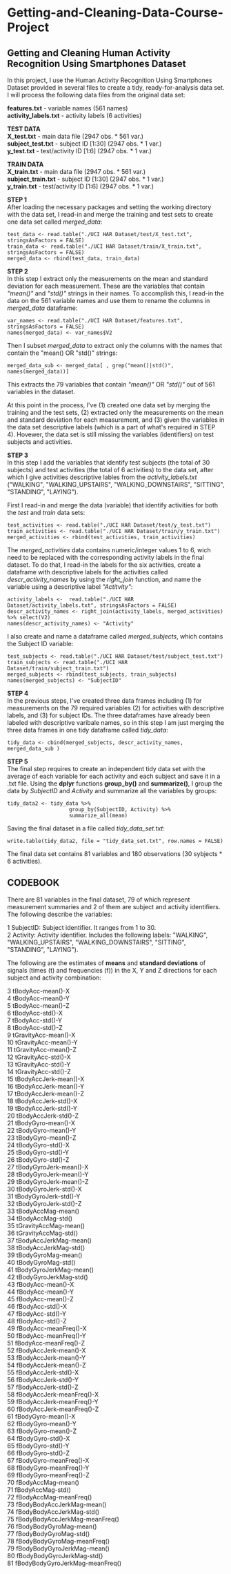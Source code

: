 # Getting-and-Cleaning-Data-Course-Project
## Getting and Cleaning Human Activity Recognition Using Smartphones Dataset 

In this project, I use the Human Activity Recognition Using Smartphones Dataset provided in several files to create a tidy, ready-for-analysis data set. I will process the following data files from the original data set:

**features.txt**  - variable names (561 names)  
**activity_labels.txt** - activity labels (6 activities)  
  
**TEST DATA**  
**X_test.txt** - main data file (2947 obs. * 561 var.)  
**subject_test.txt** - subject ID [1:30] (2947 obs. * 1 var.)  
**y_test.txt** - test/activity ID [1:6] (2947 obs. * 1 var.)  
  
**TRAIN DATA**  
**X_train.txt** - main data file (2947 obs. * 561 var.)  
**subject_train.txt** - subject ID [1:30] (2947 obs. * 1 var.)  
**y_train.txt** - test/activity ID [1:6] (2947 obs. * 1 var.)  
  

**STEP 1**  
After loading the necessary packages and setting the working directory with the data set, I read-in and merge the training and test sets to create one data set called *merged_data*:

```{r}
test_data <- read.table("./UCI HAR Dataset/test/X_test.txt", stringsAsFactors = FALSE)
train_data <- read.table("./UCI HAR Dataset/train/X_train.txt", stringsAsFactors = FALSE)
merged_data <- rbind(test_data, train_data)
```

**STEP 2**  
In this step I extract only the measurements on the mean and standard deviation for each measurement. These are the variables that contain *"mean()"* and *"std()"* strings in their names. To accomplish this, I read-in the data on the 561 variable names and use them to rename the columns in *merged_data* dataframe:

```{r}
var_names <- read.table("./UCI HAR Dataset/features.txt", stringsAsFactors = FALSE)
names(merged_data) <- var_names$V2

```
Then I subset *merged_data* to extract only the columns with the names that contain the "mean() OR "std()" strings:

```{r}
merged_data_sub <- merged_data[ , grep("mean()|std()", names(merged_data))]
```
This extracts the 79 variables that contain *"mean()"* OR *"std()"* out of 561 variables in the dataset.

At this point in the process, I've (1) created one data set by merging the training and the test sets, (2) extracted only the measurements on the mean and standard deviation for each measurement, and (3) given the variables in the data set descriptive labels (which is a part of what's required in STEP 4). Hovewer, the data set is still missing the variables (identifiers) on test subjects and activities. 

**STEP 3**  
In this step I add the variables that identify test subjects (the total of 30 subjects) and test activities (the total of 6 activities) to the data set, after which I give activities descriptive lables from the *activity_labels.txt* ("WALKING", "WALKING_UPSTAIRS", "WALKING_DOWNSTAIRS", "SITTING", "STANDING", "LAYING").

First I read-in and merge the data (variable) that identify activities for both the *test* and *train* data sets:

```{r}
test_activities <- read.table("./UCI HAR Dataset/test/y_test.txt")
train_activities <- read.table("./UCI HAR Dataset/train/y_train.txt")
merged_activities <- rbind(test_activities, train_activities)
```
The *merged_activities* data contains numeric/integer values 1 to 6, wich need to be replaced with the corresponding activity labels in the final dataset. To do that, I read-in the labels for the six activities, create a dataframe with descriptive labels for the activities called *descr_activity_names* by using the *right_join* function, and name the variable using a descriptive label *"Actitvity"*:

```{r}
activity_labels <-  read.table("./UCI HAR Dataset/activity_labels.txt", stringsAsFactors = FALSE)
descr_activity_names <- right_join(activity_labels, merged_activities) %>% select(V2)
names(descr_activity_names) <- "Activity"
```

I also create and name a dataframe called *merged_subjects*, which contains the Subject ID variable:

```{r}
test_subjects <- read.table("./UCI HAR Dataset/test/subject_test.txt")
train_subjects <- read.table("./UCI HAR Dataset/train/subject_train.txt")
merged_subjects <- rbind(test_subjects, train_subjects)
names(merged_subjects) <- "SubjectID"
```

**STEP 4**  
In the previous steps, I've created three data frames including (1) for measurements on the 79 required variables (2) for activities with descriptive labels, and (3) for subject IDs. The three dataframes have already been labeled with descriptive varibale names, so in this step I am just merging the three data frames in one tidy dataframe called *tidy_data*:

```{r}
tidy_data <- cbind(merged_subjects, descr_activity_names, merged_data_sub )
```

**STEP 5**  
The final step requires to create an independent tidy data set with the average of each variable for each activity and each subject and save it in a .txt file. Using the **dplyr** functions **group_by()** and **summarize()**, I group the data by *SubjectID* and *Activity* and summarize all the variables by groups:


```{r}
tidy_data2 <- tidy_data %>%
                    group_by(SubjectID, Activity) %>%
                    summarize_all(mean)
```                    


Saving the final dataset in a file called *tidy_data_set.txt*:

```{r}
write.table(tidy_data2, file = "tidy_data_set.txt", row.names = FALSE)
```

The final data set contains 81 variables and 180 observations (30 sybjects * 6 activities).


## CODEBOOK ##   

There are 81 variables in the final dataset, 79 of which represent measurement summaries and 2 of them are subject and activity identifiers. The following describe the variables:  

1 SubjectID:  Subject identifier. It ranges from 1 to 30.   
2 Activity:  Activity identifier. Includes the following labels: "WALKING", "WALKING_UPSTAIRS", "WALKING_DOWNSTAIRS", "SITTING", "STANDING", "LAYING").    

The following are the estimates of **means** and **standard deviations** of signals (times (t) and frequencies (f)) in the X, Y and Z directions for each subject and activity combination:  

3                tBodyAcc-mean()-X  
4                tBodyAcc-mean()-Y  
5                tBodyAcc-mean()-Z  
6                 tBodyAcc-std()-X  
7                 tBodyAcc-std()-Y  
8                 tBodyAcc-std()-Z  
9             tGravityAcc-mean()-X  
10            tGravityAcc-mean()-Y  
11            tGravityAcc-mean()-Z  
12             tGravityAcc-std()-X  
13             tGravityAcc-std()-Y  
14             tGravityAcc-std()-Z  
15           tBodyAccJerk-mean()-X  
16           tBodyAccJerk-mean()-Y  
17           tBodyAccJerk-mean()-Z  
18            tBodyAccJerk-std()-X  
19            tBodyAccJerk-std()-Y  
20            tBodyAccJerk-std()-Z  
21              tBodyGyro-mean()-X  
22              tBodyGyro-mean()-Y  
23              tBodyGyro-mean()-Z  
24               tBodyGyro-std()-X  
25               tBodyGyro-std()-Y  
26               tBodyGyro-std()-Z  
27          tBodyGyroJerk-mean()-X  
28          tBodyGyroJerk-mean()-Y  
29          tBodyGyroJerk-mean()-Z  
30           tBodyGyroJerk-std()-X  
31           tBodyGyroJerk-std()-Y  
32           tBodyGyroJerk-std()-Z  
33              tBodyAccMag-mean()  
34               tBodyAccMag-std()  
35           tGravityAccMag-mean()   
36            tGravityAccMag-std()  
37          tBodyAccJerkMag-mean()  
38           tBodyAccJerkMag-std()  
39             tBodyGyroMag-mean()  
40              tBodyGyroMag-std()  
41         tBodyGyroJerkMag-mean()  
42          tBodyGyroJerkMag-std()  
43               fBodyAcc-mean()-X  
44               fBodyAcc-mean()-Y  
45               fBodyAcc-mean()-Z  
46                fBodyAcc-std()-X  
47                fBodyAcc-std()-Y  
48                fBodyAcc-std()-Z  
49           fBodyAcc-meanFreq()-X  
50           fBodyAcc-meanFreq()-Y  
51           fBodyAcc-meanFreq()-Z  
52           fBodyAccJerk-mean()-X  
53           fBodyAccJerk-mean()-Y  
54           fBodyAccJerk-mean()-Z  
55            fBodyAccJerk-std()-X  
56            fBodyAccJerk-std()-Y  
57            fBodyAccJerk-std()-Z  
58       fBodyAccJerk-meanFreq()-X  
59       fBodyAccJerk-meanFreq()-Y  
60       fBodyAccJerk-meanFreq()-Z  
61              fBodyGyro-mean()-X  
62              fBodyGyro-mean()-Y  
63              fBodyGyro-mean()-Z  
64               fBodyGyro-std()-X  
65               fBodyGyro-std()-Y  
66               fBodyGyro-std()-Z  
67          fBodyGyro-meanFreq()-X  
68          fBodyGyro-meanFreq()-Y  
69          fBodyGyro-meanFreq()-Z  
70              fBodyAccMag-mean()  
71               fBodyAccMag-std()  
72          fBodyAccMag-meanFreq()  
73      fBodyBodyAccJerkMag-mean()  
74       fBodyBodyAccJerkMag-std()  
75  fBodyBodyAccJerkMag-meanFreq()  
76         fBodyBodyGyroMag-mean()  
77          fBodyBodyGyroMag-std()  
78     fBodyBodyGyroMag-meanFreq()  
79     fBodyBodyGyroJerkMag-mean()  
80      fBodyBodyGyroJerkMag-std()  
81 fBodyBodyGyroJerkMag-meanFreq()  
  
  
  






